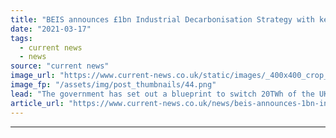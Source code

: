 ```yaml
---
title: "BEIS announces £1bn Industrial Decarbonisation Strategy with key focus on green tech"
date: "2021-03-17"
tags: 
  - current news
  - news
source: "current news"
image_url: "https://www.current-news.co.uk/static/images/_400x400_crop_center-center/Hanson-UKs-Padeswood-cement-plant-credit-Hanson-HyNet.png"
image_fp: "/assets/img/post_thumbnails/44.png"
lead: "​The government has set out a blueprint to switch 20TWh of the UK industry’s energy supply from fossil fuel sources to low carbon alternatives, as part of its £1 billion Industrial Decarbonisation Strategy."
article_url: "https://www.current-news.co.uk/news/beis-announces-1bn-industrial-decarbonisation-strategy-with-key-focus-on-green-tech?utm_source=rss-feeds&utm_medium=rss&utm_campaign=rss"
---
```


---
